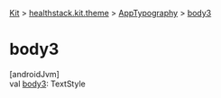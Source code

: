 
[Kit](../../../kit.html) > [healthstack.kit.theme](../index.html) > [AppTypography](index.html) > [body3](body3.html)



# body3



[androidJvm]\
val [body3](body3.html): TextStyle




